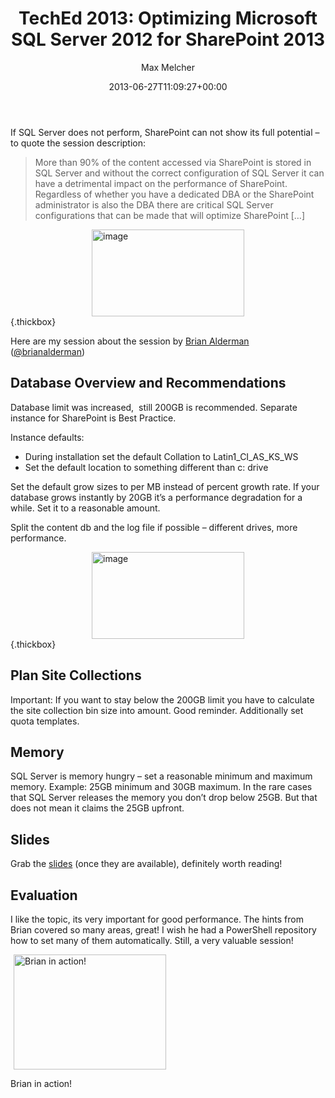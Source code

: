 ﻿---
title: 'TechEd 2013: Optimizing Microsoft SQL Server 2012 for SharePoint 2013'
author: Max Melcher
aliases:
   - "/post/2013-06-27-teched-2013-optimizing-microsoft-sql-server-2012-for-sharepoint-2013/"
2013: "06"
type: post
date: 2013-06-27T11:09:27+00:00
url: /2013/06/teched-2013-optimizing-microsoft-sql-server-2012-for-sharepoint-2013/
yourls_shorturl:
  - http://melcher.it/s/10
categories:
  - TechEd

---
If SQL Server does not perform, SharePoint can not show its full potential – to quote the session description:

> More than 90% of the content accessed via SharePoint is stored in SQL Server and without the correct configuration of SQL Server it can have a detrimental impact on the performance of SharePoint. Regardless of whether you have a dedicated DBA or the SharePoint administrator is also the DBA there are critical SQL Server configurations that can be made that will optimize SharePoint […]

[<img style="background-image: none; float: none; padding-top: 0px; padding-left: 0px; margin-left: auto; display: block; padding-right: 0px; margin-right: auto; border: 0px;" title="image" alt="image" src="http://melcher.it/wp-content/uploads/image_thumb18.png" width="244" height="139" border="0" />][1]{.thickbox}

Here are my session about the session by [Brian Alderman][2] ([@brianalderman][3])

<!--more-->

## Database Overview and Recommendations

Database limit was increased,  still 200GB is recommended. Separate instance for SharePoint is Best Practice.

Instance defaults:

  * During installation set the default Collation to Latin1\_CI\_AS\_KS\_WS
  * Set the default location to something different than c: drive

Set the default grow sizes to per MB instead of percent growth rate. If your database grows instantly by 20GB it’s a performance degradation for a while. Set it to a reasonable amount.

Split the content db and the log file if possible – different drives, more performance.

[<img style="background-image: none; float: none; padding-top: 0px; padding-left: 0px; margin-left: auto; display: block; padding-right: 0px; margin-right: auto; border: 0px;" title="image" alt="image" src="http://melcher.it/wp-content/uploads/image_thumb19.png" width="244" height="139" border="0" />][4]{.thickbox}

## Plan Site Collections

Important: If you want to stay below the 200GB limit you have to calculate the site collection bin size into amount. Good reminder. Additionally set quota templates.

## Memory

SQL Server is memory hungry – set a reasonable minimum and maximum memory. Example: 25GB minimum and 30GB maximum. In the rare cases that SQL Server releases the memory you don’t drop below 25GB. But that does not mean it claims the 25GB upfront.

## Slides

Grab the [slides][5] (once they are available), definitely worth reading!

## Evaluation

I like the topic, its very important for good performance. The hints from Brian covered so many areas, great! I wish he had a PowerShell repository how to set many of them automatically. Still, a very valuable session!

<div style="width: 254px" class="wp-caption alignnone">
  <a class="thickbox" href="http://melcher.it/wp-content/uploads/2013-06-27T12-51-11_0.jpg"><img style="background-image: none; padding-top: 0px; padding-left: 0px; margin-left: auto; display: block; padding-right: 0px; margin-right: auto; border: 0px;" title="Brian in action!" alt="Brian in action!" src="http://melcher.it/wp-content/uploads/2013-06-27T12-51-11_0_thumb.jpg" width="244" height="184" border="0" /></a>
  
  <p class="wp-caption-text">
    Brian in action!
  </p>
</div>

 [1]: http://melcher.it/wp-content/uploads/image18.png
 [2]: http://channel9.msdn.com/Events/Speakers/brian-alderman
 [3]: https://twitter.com/brianalderman
 [4]: http://melcher.it/wp-content/uploads/image19.png
 [5]: http://channel9.msdn.com/Events/TechEd/Europe/2013/SES-B326#fbid=brbMsfI4lBZ
